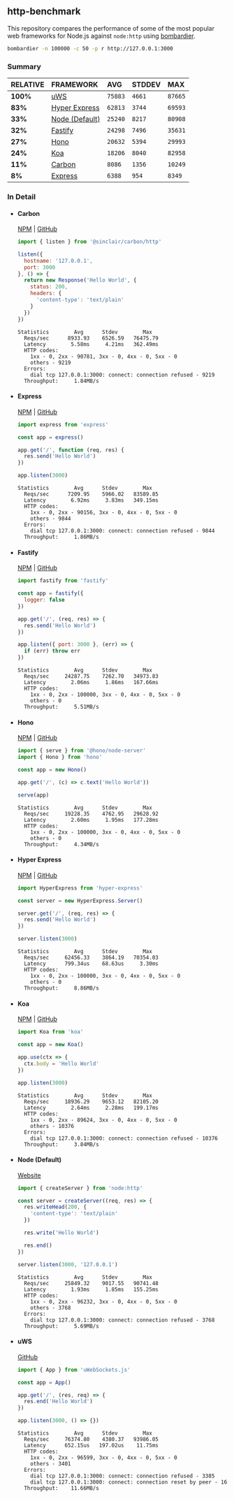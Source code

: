 ## http-benchmark

This repository compares the performance of some of the most popular web frameworks for Node.js against `node:http` using [bombardier](https://github.com/codesenberg/bombardier).

```bash
bombardier -n 100000 -c 50 -p r http://127.0.0.1:3000
```

### Summary

| RELATIVE | FRAMEWORK | AVG | STDDEV | MAX |
| :--- | :--- | :--- | :--- | :--- |
| **100%** | [uWS](#uws) | `75883` | `4661` | `87665` |
| **83%** | [Hyper Express](#hyper-express) | `62813` | `3744` | `69593` |
| **33%** | [Node (Default)](#node-default) | `25240` | `8217` | `80908` |
| **32%** | [Fastify](#fastify) | `24298` | `7496` | `35631` |
| **27%** | [Hono](#hono) | `20632` | `5394` | `29993` |
| **24%** | [Koa](#koa) | `18206` | `8040` | `82958` |
| **11%** | [Carbon](#carbon) | `8086` | `1356` | `10249` |
| **8%** | [Express](#express) | `6388` | `954` | `8349` |


### In Detail

- #### Carbon
  [NPM](https://npmjs.com/@sinclair/carbon) | [GitHub](https://github.com/sinclairzx81/carbon)
  ```js
  import { listen } from '@sinclair/carbon/http'

  listen({
    hostname: '127.0.0.1',
    port: 3000
  }, () => {
    return new Response('Hello World', {
      status: 200,
      headers: {
        'content-type': 'text/plain'
      }
    })
  })
  ```

  ```
  Statistics        Avg      Stdev        Max
    Reqs/sec      8933.93    6526.59   76475.79
    Latency        5.58ms     4.21ms   362.49ms
    HTTP codes:
      1xx - 0, 2xx - 90781, 3xx - 0, 4xx - 0, 5xx - 0
      others - 9219
    Errors:
      dial tcp 127.0.0.1:3000: connect: connection refused - 9219
    Throughput:     1.84MB/s
  ```

- #### Express
  [NPM](https://npmjs.com/express) | [GitHub](https://github.com/expressjs/express)
  ```js
  import express from 'express'

  const app = express()

  app.get('/', function (req, res) {
    res.send('Hello World')
  })

  app.listen(3000)
  ```

  ```
  Statistics        Avg      Stdev        Max
    Reqs/sec      7209.95    5966.02   83589.85
    Latency        6.92ms     3.83ms   349.15ms
    HTTP codes:
      1xx - 0, 2xx - 90156, 3xx - 0, 4xx - 0, 5xx - 0
      others - 9844
    Errors:
      dial tcp 127.0.0.1:3000: connect: connection refused - 9844
    Throughput:     1.86MB/s
  ```

- #### Fastify
  [NPM](https://npmjs.com/fastify) | [GitHub](https://github.com/fastify/fastify)
  ```js
  import fastify from 'fastify'

  const app = fastify({
    logger: false
  })

  app.get('/', (req, res) => {
    res.send('Hello World')
  })

  app.listen({ port: 3000 }, (err) => {
    if (err) throw err
  })
  ```

  ```
  Statistics        Avg      Stdev        Max
    Reqs/sec     24287.75    7262.70   34973.83
    Latency        2.06ms     1.86ms   167.66ms
    HTTP codes:
      1xx - 0, 2xx - 100000, 3xx - 0, 4xx - 0, 5xx - 0
      others - 0
    Throughput:     5.51MB/s
  ```

- #### Hono
  [NPM](https://npmjs.com/hono) | [GitHub](https://github.com/honojs/hono)
  ```js
  import { serve } from '@hono/node-server'
  import { Hono } from 'hono'

  const app = new Hono()

  app.get('/', (c) => c.text('Hello World'))

  serve(app)
  ```

  ```
  Statistics        Avg      Stdev        Max
    Reqs/sec     19228.35    4762.95   29628.92
    Latency        2.60ms     1.95ms   177.28ms
    HTTP codes:
      1xx - 0, 2xx - 100000, 3xx - 0, 4xx - 0, 5xx - 0
      others - 0
    Throughput:     4.34MB/s
  ```

- #### Hyper Express
  [NPM](https://npmjs.com/hyper-express) | [GitHub](https://github.com/kartikk221/hyper-express)
  ```js
  import HyperExpress from 'hyper-express'

  const server = new HyperExpress.Server()

  server.get('/', (req, res) => {
    res.send('Hello World')
  })

  server.listen(3000)
  ```

  ```
  Statistics        Avg      Stdev        Max
    Reqs/sec     62456.33    3864.19   70354.03
    Latency      799.34us    68.63us     3.30ms
    HTTP codes:
      1xx - 0, 2xx - 100000, 3xx - 0, 4xx - 0, 5xx - 0
      others - 0
    Throughput:     8.86MB/s
  ```

- #### Koa
  [NPM](https://npmjs.com/koa) | [GitHub](https://github.com/koajs/koa)
  ```js
  import Koa from 'koa'

  const app = new Koa()

  app.use(ctx => {
    ctx.body = 'Hello World'
  })

  app.listen(3000)
  ```

  ```
  Statistics        Avg      Stdev        Max
    Reqs/sec     18936.29    9653.12   82105.20
    Latency        2.64ms     2.28ms   199.17ms
    HTTP codes:
      1xx - 0, 2xx - 89624, 3xx - 0, 4xx - 0, 5xx - 0
      others - 10376
    Errors:
      dial tcp 127.0.0.1:3000: connect: connection refused - 10376
    Throughput:     3.84MB/s
  ```

- #### Node (Default)
  [Website](https://nodejs.org/api/http.html)
  ```js
  import { createServer } from 'node:http'

  const server = createServer((req, res) => {
    res.writeHead(200, {
      'content-type': 'text/plain'
    })

    res.write('Hello World')

    res.end()
  })

  server.listen(3000, '127.0.0.1')
  ```

  ```
  Statistics        Avg      Stdev        Max
    Reqs/sec     25849.32    9017.55   90741.48
    Latency        1.93ms     1.85ms   155.25ms
    HTTP codes:
      1xx - 0, 2xx - 96232, 3xx - 0, 4xx - 0, 5xx - 0
      others - 3768
    Errors:
      dial tcp 127.0.0.1:3000: connect: connection refused - 3768
    Throughput:     5.69MB/s
  ```

- #### uWS
  [GitHub](https://github.com/uNetworking/uWebSockets.js)
  ```js
  import { App } from 'uWebSockets.js'

  const app = App()

  app.get('/', (res, req) => {
    res.end('Hello World')
  })

  app.listen(3000, () => {})
  ```

  ```
  Statistics        Avg      Stdev        Max
    Reqs/sec     76374.80    4380.37   93986.05
    Latency      652.15us   197.02us    11.75ms
    HTTP codes:
      1xx - 0, 2xx - 96599, 3xx - 0, 4xx - 0, 5xx - 0
      others - 3401
    Errors:
      dial tcp 127.0.0.1:3000: connect: connection refused - 3385
      dial tcp 127.0.0.1:3000: connect: connection reset by peer - 16
    Throughput:    11.66MB/s
  ```


